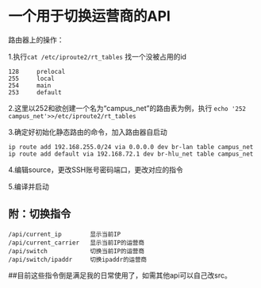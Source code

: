 # 一个用于切换运营商的API
 路由器上的操作：

 1.执行```cat /etc/iproute2/rt_tables``` 找一个没被占用的id
 ```
 128     prelocal
 255     local
 254     main
 253     default
 ```

 2.这里以252和欲创建一个名为“campus_net”的路由表为例，执行
 ```echo '252    campus_net'>>/etc/iproute2/rt_tables```

 3.确定好初始化静态路由的命令，加入路由器自启动
 ```
 ip route add 192.168.255.0/24 via 0.0.0.0 dev br-lan table campus_net
 ip route add default via 192.168.72.1 dev br-hlu_net table campus_net
 ```

 4.编辑source，更改SSH账号密码端口，更改对应的指令

 5.编译并启动

## 附：切换指令
 ```
 /api/current_ip        显示当前IP
 /api/current_carrier   显示当前IP的运营商
 /api/switch            切换当前IP的运营商
 /api/switch/ipaddr     切换ipaddr的运营商
 ```

 ##目前这些指令倒是满足我的日常使用了，如需其他api可以自己改src。